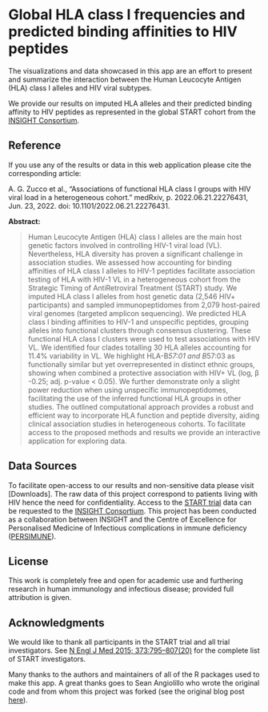 # Global HLA class I frequencies and predicted binding affinities to HIV peptides

The visualizations and data showcased in this app are an effort to present and summarize the interaction between the Human Leucocyte Antigen (HLA) class I alleles and HIV viral subtypes.

We provide our results on imputed HLA alleles and their predicted binding affinity to HIV peptides as represented in the global START cohort from the [INSIGHT Consortium](http://insight.ccbr.umn.edu/).

## Reference
If you use any of the results or data in this web application please cite the corresponding article:

A. G. Zucco et al., “Associations of functional HLA class I groups with HIV viral load in a heterogeneous cohort.” medRxiv, p. 2022.06.21.22276431, Jun. 23, 2022. doi: 10.1101/2022.06.21.22276431.


**Abstract:**

> Human Leucocyte Antigen (HLA) class I alleles are the main host genetic factors involved in controlling HIV-1 viral load (VL). Nevertheless, HLA diversity has proven a significant challenge in association studies. We assessed how accounting for binding affinities of HLA class I alleles to HIV-1 peptides facilitate association testing of HLA with HIV-1 VL in a heterogeneous cohort from the Strategic Timing of AntiRetroviral Treatment (START) study. We imputed HLA class I alleles from host genetic data (2,546 HIV+ participants) and sampled immunopeptidomes from 2,079 host-paired viral genomes (targeted amplicon sequencing). We predicted HLA class I binding affinities to HIV-1 and unspecific peptides, grouping alleles into functional clusters through consensus clustering. These functional HLA class I clusters were used to test associations with HIV VL. We identified four clades totalling 30 HLA alleles accounting for 11.4% variability in VL. We highlight HLA-B*57:01 and B*57:03 as functionally similar but yet overrepresented in distinct ethnic groups, showing when combined a protective association with HIV+ VL (log, β -0.25; adj. p-value < 0.05). We further demonstrate only a slight power reduction when using unspecific immunopeptidomes, facilitating the use of the inferred functional HLA groups in other studies. The outlined computational approach provides a robust and efficient way to incorporate HLA function and peptide diversity, aiding clinical association studies in heterogeneous cohorts. To facilitate access to the proposed methods and results we provide an interactive application for exploring data.

## Data Sources

To facilitate open-access to our results and non-sensitive data please visit [Downloads].
The raw data of this project correspond to patients living with HIV hence the need for confidentiality. Access to the [START trial](http://insight.ccbr.umn.edu/start/) data can be requested to the [INSIGHT Consortium](http://insight.ccbr.umn.edu/). This project has been conducted as a collaboration between INSIGHT and the Centre of Excellence for Personalised Medicine of Infectious complications in immune deficiency ([PERSIMUNE](http://www.persimune.dk/)).

## License

This work is completely free and open for academic use and furthering research in human immunology and infectious disease; provided full attribution is given.

## Acknowledgments

We would like to thank all participants in the START trial and all trial investigators. See [N Engl J Med 2015; 373:795–807(20)](https://www.nejm.org/doi/full/10.1056/nejmoa1506816) for the complete list of START investigators. 

Many thanks to the authors and maintainers of all of the R packages used to make this app. A great thanks goes to Sean Angiolillo who wrote the original code and from whom this project was forked (see the original blog post [here](https://blog.socialcops.com/technology/data-science/comparative-thematic-mapping/)).
